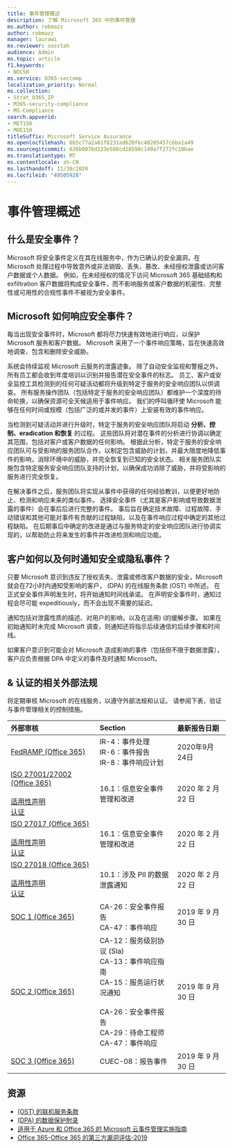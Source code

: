 ```yaml
---
title: 事件管理概述
description: 了解 Microsoft 365 中的事件管理
ms.author: robmazz
author: robmazz
manager: laurawi
ms.reviewer: sosstah
audience: Admin
ms.topic: article
f1.keywords:
- NOCSH
ms.service: O365-seccomp
localization_priority: Normal
ms.collection:
- Strat_O365_IP
- M365-security-compliance
- MS-Compliance
search.appverid:
- MET150
- MOE150
titleSuffix: Microsoft Service Assurance
ms.openlocfilehash: 6b5c77a2a81f8231ad620fbc40205457c6ba1a49
ms.sourcegitcommit: 626b0076d133e588cd28598c149a7f272fc18bae
ms.translationtype: MT
ms.contentlocale: zh-CN
ms.lasthandoff: 11/30/2020
ms.locfileid: "49505928"
---
```

# <a name="incident-management-overview"></a>事件管理概述

## <a name="what-is-a-security-incident"></a>什么是安全事件？

Microsoft 将安全事件定义在其在线服务中，作为已确认的安全漏洞，在 Microsoft 处理过程中导致意外或非法销毁、丢失、篡改、未经授权泄露或访问客户数据或个人数据。 例如，在未经授权的情况下访问 Microsoft 365 基础结构和 exfiltration 客户数据将构成安全事件，而不影响服务或客户数据的机密性、完整性或可用性的合规性事件不被视为安全事件。

## <a name="how-does-microsoft-respond-to-security-incidents"></a>Microsoft 如何响应安全事件？

每当出现安全事件时，Microsoft 都将尽力快速有效地进行响应，以保护 Microsoft 服务和客户数据。 Microsoft 采用了一个事件响应策略，旨在快速高效地调查、包含和删除安全威胁。

系统会持续监视 Microsoft 云服务的泄露迹象。 除了自动安全监视和警报之外，所有员工都会收到年度培训以识别并报告潜在安全事件的标志。 员工、客户或安全监控工具检测到的任何可疑活动都将升级到特定于服务的安全响应团队以供调查。 所有服务操作团队（包括特定于服务的安全响应团队）都维护一个深度的待命轮换，以确保资源可全天候适用于事件响应。 我们的呼叫循环使 Microsoft 能够在任何时间或规模（包括广泛的或并发的事件）上安装有效的事件响应。

当检测到可疑活动并进行升级时，特定于服务的安全响应团队将启动 **分析、控制、eradication 和恢复** 的过程。 这些团队将对潜在事件的分析进行协调以确定其范围，包括对客户或客户数据的任何影响。 根据此分析，特定于服务的安全响应团队可与受影响的服务团队合作，以制定包含威胁的计划，并最大限度地降低事件的影响，消除环境中的威胁，并完全恢复到已知的安全状态。 相关服务团队实施包含特定服务安全响应团队支持的计划，以确保成功消除了威胁，并将受影响的服务进行完全恢复。

在解决事件之后，服务团队将实现从事件中获得的任何经验教训，以便更好地防止、检测和响应未来的类似事件。 选择安全事件（尤其是客户影响或导致数据泄露的事件）会在事后后进行完整的事件。 事后旨在确定技术故障、过程故障、手动错误和其他可能对事件有贡献的过程缺陷，以及在事件响应过程中确定的其他过程缺陷。 在后期事后中确定的改进是通过与服务特定的安全响应团队进行协调实现的，以帮助防止将来发生的事件并改进检测和响应功能。

## <a name="how-and-when-are-customers-notified-of-security-or-privacy-incidents"></a>客户如何以及何时通知安全或隐私事件？

只要 Microsoft 意识到违反了授权丢失、泄露或修改客户数据的安全，Microsoft 就会在72小时内通知受影响的客户， (DPA) 的在线服务条款 (OST) 中所述。 在正式安全事件声明发生时，将开始通知时间线承诺。 在声明安全事件时，通知过程会尽可能 expeditiously，而不会出现不需要的延迟。

通知包括对泄露性质的描述、对用户的影响，以及在适用)  (的缓解步骤。 如果在初始通知时未完成 Microsoft 调查，则通知还将指示后续通信的后续步骤和时间线。

如果客户意识到可能会对 Microsoft 造成影响的事件（包括但不限于数据泄露），客户应负责根据 DPA 中定义的事件及时通知 Microsoft。

## <a name="related-external-regulations--certifications"></a>& 认证的相关外部法规

将定期审核 Microsoft 的在线服务，以遵守外部法规和认证。 请参阅下表，验证与事件管理相关的控制措施。

| **外部审核** | **Section** | **最新报告日期** |
|:--------------------|:------------|:-----------------------|
| [FedRAMP (Office 365) ](https://compliance.microsoft.com/compliancemanager) | IR-4：事件处理 <br> IR-6：事件报告 <br> IR-8：事件响应计划 | 2020年9月24日 |
| [ISO 27001/27002 (Office 365) ](https://servicetrust.microsoft.com/ViewPage/MSComplianceGuideV3?command=Download&downloadType=Document&downloadId=d7864d4f-e053-4cc4-a964-fa526d07c3be&tab=7027ead0-3d6b-11e9-b9e1-290b1eb4cdeb&docTab=7027ead0-3d6b-11e9-b9e1-290b1eb4cdeb_ISO_Reports) <br><br> [适用性声明](https://servicetrust.microsoft.com/ViewPage/MSComplianceGuide?command=Download&downloadType=Document&downloadId=8ee1e46b-2ada-4e7b-bb7d-4c55a8cb6fcd&docTab=4ce99610-c9c0-11e7-8c2c-f908a777fa4d_ISO_Reports) <br> [认证](https://servicetrust.microsoft.com/ViewPage/MSComplianceGuideV3?command=Download&downloadType=Document&downloadId=1e84a14a-2468-45ac-9412-5e53250d57ec&tab=7027ead0-3d6b-11e9-b9e1-290b1eb4cdeb&docTab=7027ead0-3d6b-11e9-b9e1-290b1eb4cdeb_ISO_Reports) | 16.1：信息安全事件管理和改进 | 2020 年 2 月 22 日 |
| [ISO 27017 (Office 365) ](https://servicetrust.microsoft.com/ViewPage/MSComplianceGuideV3?command=Download&downloadType=Document&downloadId=d7864d4f-e053-4cc4-a964-fa526d07c3be&tab=7027ead0-3d6b-11e9-b9e1-290b1eb4cdeb&docTab=7027ead0-3d6b-11e9-b9e1-290b1eb4cdeb_ISO_Reports) <br><br> [适用性声明](https://servicetrust.microsoft.com/ViewPage/MSComplianceGuide?command=Download&downloadType=Document&downloadId=8ee1e46b-2ada-4e7b-bb7d-4c55a8cb6fcd&docTab=4ce99610-c9c0-11e7-8c2c-f908a777fa4d_ISO_Reports) <br> [认证](https://servicetrust.microsoft.com/ViewPage/MSComplianceGuideV3?command=Download&downloadType=Document&downloadId=70de0999-5451-43a3-9ef4-761e8fbfb1a3&tab=7027ead0-3d6b-11e9-b9e1-290b1eb4cdeb&docTab=7027ead0-3d6b-11e9-b9e1-290b1eb4cdeb_ISO_Reports) | 16.1：信息安全事件管理和改进 | 2020 年 2 月 22 日 |
| [ISO 27018 (Office 365) ](https://servicetrust.microsoft.com/ViewPage/MSComplianceGuideV3?command=Download&downloadType=Document&downloadId=d7864d4f-e053-4cc4-a964-fa526d07c3be&tab=7027ead0-3d6b-11e9-b9e1-290b1eb4cdeb&docTab=7027ead0-3d6b-11e9-b9e1-290b1eb4cdeb_ISO_Reports) <br><br> [适用性声明](https://servicetrust.microsoft.com/ViewPage/MSComplianceGuide?command=Download&downloadType=Document&downloadId=8ee1e46b-2ada-4e7b-bb7d-4c55a8cb6fcd&docTab=4ce99610-c9c0-11e7-8c2c-f908a777fa4d_ISO_Reports) <br> [认证](https://servicetrust.microsoft.com/ViewPage/MSComplianceGuideV3?command=Download&downloadType=Document&downloadId=43e89534-f48d-42ea-a7a7-3523ff516036&tab=7027ead0-3d6b-11e9-b9e1-290b1eb4cdeb&docTab=7027ead0-3d6b-11e9-b9e1-290b1eb4cdeb_ISO_Reports) | 10.1：涉及 PII 的数据泄露通知  | 2020 年 2 月 22 日 |
| [SOC 1 (Office 365)](https://servicetrust.microsoft.com/ViewPage/MSComplianceGuideV3?command=Download&downloadType=Document&downloadId=b07c0f7b-6bd5-4544-8255-7a5f14bf914a&tab=7027ead0-3d6b-11e9-b9e1-290b1eb4cdeb&docTab=7027ead0-3d6b-11e9-b9e1-290b1eb4cdeb_SOC_/_SSAE_16_Reports) | CA-26：安全事件报告 <br> CA-47：事件响应 | 2019 年 9 月 30 日 |
| [SOC 2 (Office 365) ](https://servicetrust.microsoft.com/ViewPage/MSComplianceGuideV3?command=Download&downloadType=Document&downloadId=fa062990-e758-4ddc-ace3-7fb21a301d09&tab=7027ead0-3d6b-11e9-b9e1-290b1eb4cdeb&docTab=7027ead0-3d6b-11e9-b9e1-290b1eb4cdeb_SOC_/_SSAE_16_Rep-11e9-b9e1-290b1eb4cdeb_SOC_/_SSAE_16_Reports) | CA-12：服务级别协议 (Sla)  <br> CA-13：事件响应指南 <br> CA-15：服务运行状况通知  <br>  <br> CA-26：安全事件报告 <br> CA-29：待命工程师 <br> CA-47：事件响应 | 2019 年 9 月 30 日 |
| [SOC 3 (Office 365) ](https://servicetrust.microsoft.com/ViewPage/MSComplianceGuideV3?command=Download&downloadType=Document&downloadId=9df8b99b-96ce-49a9-bff4-268031dcc9a6&tab=7027ead0-3d6b-11e9-b9e1-290b1eb4cdeb&docTab=7027ead0-3d6b-11e9-b9e1-290b1eb4cdeb_SOC_/_SSAE_16_Reports) | CUEC-08：报告事件  | 2019 年 9 月 30 日  |

## <a name="resources"></a>资源

- [ (OST) 的联机服务条款 ](https://www.microsoft.com/licensing/product-licensing/products)
- [ (DPA) 的数据保护附录 ](https://www.microsoft.com/licensing/product-licensing/products)
- [适用于 Azure 和 Office 365 的 Microsoft 云事件管理实施指南](https://servicetrust.microsoft.com/ViewPage/TrustDocumentsV3?command=Download&downloadType=Document&downloadId=a8a7cb87-9710-4d09-8748-0835b6754e95&tab=7f51cb60-3d6c-11e9-b2af-7bb9f5d2d913&docTab=7f51cb60-3d6c-11e9-b2af-7bb9f5d2d913_FAQ_and_White_Papers)
- [Office 365-Office 365 的第三方漏洞评估-2019](https://servicetrust.microsoft.com/ViewPage/TrustDocumentsV3?command=Download&downloadType=Document&downloadId=e85e478f-2491-435d-9c1b-2f0ad7ca8e56&tab=7f51cb60-3d6c-11e9-b2af-7bb9f5d2d913&docTab=7f51cb60-3d6c-11e9-b2af-7bb9f5d2d913_Pen_Test_and_Security_Assessments)
